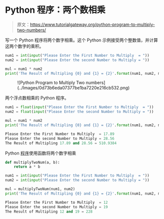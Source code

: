 # Python 程序：两个数相乘

> 原文：<https://www.tutorialgateway.org/python-program-to-multiply-two-numbers/>

写一个 Python 程序将两个数字相乘。这个 Python 示例接受两个整数值，并计算这两个数字的乘积。

```py
num1 = int(input("Please Enter the First Number to Multiply  = "))
num2 = int(input("Please Enter the second Number to Multiply = "))

mul = num1 * num2
print('The Result of Multipling {0} and {1} = {2}'.format(num1, num2, mul))
```

<figure class="wp-block-image size-large">![Python Program to Multiply Two numbers](../Images/0d73b6eda07377be1ba7220e216cb532.png)</figure>

两个浮点数相乘的 Python 程序。

```py
num1 = float(input("Please Enter the First Number to Multiply  = "))
num2 = float(input("Please Enter the second Number to Multiply = "))

mul = num1 * num2
print('The Result of Multipling {0} and {1} = {2}'.format(num1, num2, mul))
```

```py
Please Enter the First Number to Multiply  = 17.89
Please Enter the second Number to Multiply = 28.56
The Result of Multipling 17.89 and 28.56 = 510.9384
```

Python [程序](https://www.tutorialgateway.org/python-programming-examples/)使用函数将两个数字相乘

```py
def multiplyTwoNum(a, b):
    return a * b

num1 = int(input("Please Enter the First Number to Multiply  = "))
num2 = int(input("Please Enter the second Number to Multiply = "))

mul = multiplyTwoNum(num1, num2)
print('The Result of Multipling {0} and {1} = {2}'.format(num1, num2, mul))
```

```py
Please Enter the First Number to Multiply  = 12
Please Enter the second Number to Multiply = 19
The Result of Multipling 12 and 19 = 228
```